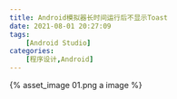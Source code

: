 ```yaml
---
title: Android模拟器长时间运行后不显示Toast
date: 2021-08-01 20:27:09
tags: 
    [Android Studio] 
categories: 
    [程序设计,Android]
---
```


{% asset_image 01.png a image %}
